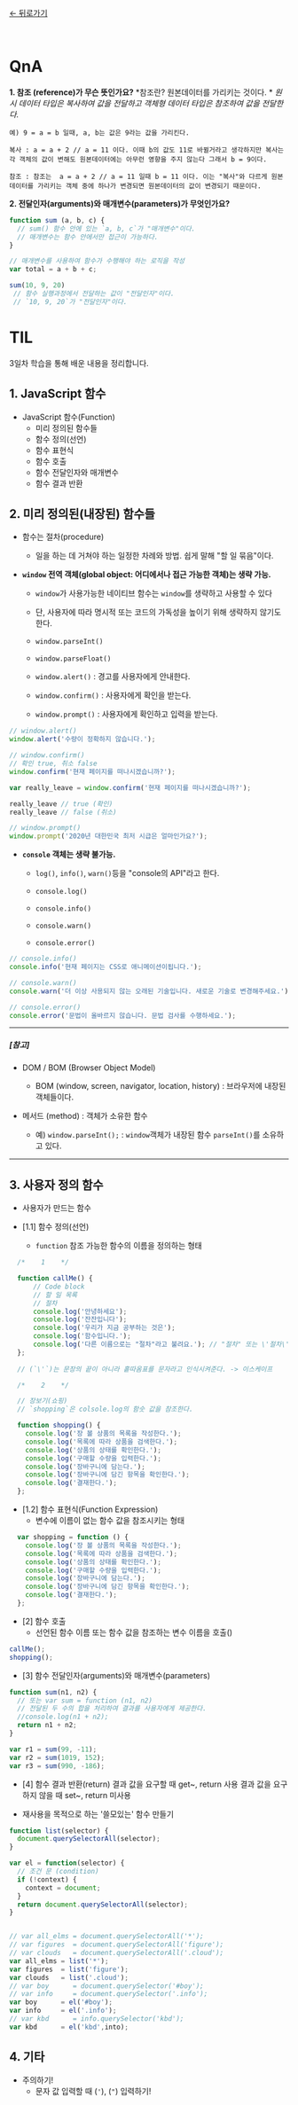 [← 뒤로가기](./README.md)

<br>

# QnA

**1. 참조 (reference)가 무슨 뜻인가요?**
*참조란? 원본데이터를 가리키는 것이다. *
*원시 데이터 타입은 복사하여 값을 전달하고 객체형 데이터 타입은 참조하여 값을 전달한다.* 
```
예) 9 = a = b 일때, a, b는 값은 9라는 값을 가리킨다.

복사 : a = a + 2 // a = 11 이다. 이때 b의 값도 11로 바뀔거라고 생각하지만 복사는 각 객체의 값이 변해도 원본데이터에는 아무런 영향을 주지 않는다 그래서 b = 9이다. 

참조 : 참조는  a = a + 2 // a = 11 일때 b = 11 이다. 이는 "복사"와 다르게 원본 데이터를 가리키는 객체 중에 하나가 변경되면 원본데이터의 값이 변경되기 때문이다.
```

**2. 전달인자(arguments)와 매개변수(parameters)가 무엇인가요?**
```js
function sum (a, b, c) {
  // sum() 함수 안에 있는 `a, b, c`가 "매개변수"이다.
  // 매개변수는 함수 안에서만 접근이 가능하다. 
}

// 매개변수를 사용하여 함수가 수행해야 하는 로직을 작성
var total = a + b + c;

sum(10, 9, 20)
 // 함수 실행과정에서 전달하는 값이 "전달인자"이다. 
 // `10, 9, 20`가 "전달인자"이다. 
```


# TIL

3일차 학습을 통해 배운 내용을 정리합니다.

## 1. JavaScript 함수

* JavaScript 함수(Function)
  - 미리 정의된 함수들
  - 함수 정의(선언)
  - 함수 표현식
  - 함수 호출
  - 함수 전달인자와 매개변수
  - 함수 결과 반환


## 2. 미리 정의된(내장된) 함수들

* 함수는 절차(procedure)
  + 일을 하는 데 거쳐야 하는 일정한 차례와 방법. 쉽게 말해 "할 일 묶음"이다. 

* **`window` 전역 객체(global object: 어디에서나 접근 가능한 객체)는 생략 가능.** 
  + `window`가 사용가능한 네이티브 함수는 `window`를 생략하고 사용할 수 있다
  + 단, 사용자에 따라 명시적 또는 코드의 가독성을 높이기 위해 생략하지 않기도 한다. 

  + `window.parseInt()`
  + `window.parseFloat()`
  + `window.alert()`      : 경고를 사용자에게 안내한다. 
  + `window.confirm()`    : 사용자에게 확인을 받는다.
  + `window.prompt()`     : 사용자에게 확인하고 입력을 받는다.

```js
// window.alert()
window.alert('수량이 정확하지 않습니다.');

// window.confirm()
// 확인 true, 취소 false
window.confirm('현재 페이지를 떠나시겠습니까?'); 

var really_leave = window.confirm('현재 페이지를 떠나시겠습니까?'); 

really_leave // true (확인)
really_leave // false (취소)

// window.prompt()
window.prompt('2020년 대한민국 최저 시급은 얼마인가요?');
```

* **`console` 객체는 생략 불가능.**
  + `log()`, `info()`, `warn()`등을 "console의 API"라고 한다.

  + `console.log()`
  + `console.info()`
  + `console.warn()`
  + `console.error()`

```js
// console.info()
console.info('현재 페이지는 CSS로 애니메이션이됩니다.');

// console.warn()
console.warn('더 이상 사용되지 않는 오래된 기술입니다. 새로운 기술로 변경해주세요.');

// console.error()
console.error('문법이 올바르지 않습니다. 문법 검사를 수행하세요.');
```

---
##### [참고]
* DOM / BOM (Browser Object Model) 
  + BOM (window, screen, navigator, location, history) 
    : 브라우저에 내장된 객체들이다. 

* 메서드 (method) : 객체가 소유한 함수 
  + 예) `window.parseInt();` : `window`객체가 내장된 함수 `parseInt()`를 소유하고 있다. 
---




 ## 3. 사용자 정의 함수 
  * 사용자가 만드는 함수 

  * [1.1] 함수 정의(선언)
    + `function` 참조 가능한 함수의 이름을 정의하는 형태

```js 
  /*    1    */

  function callMe() {
      // Code block
      // 할 일 목록
      // 절차
      console.log('안녕하세요');
      console.log('잔잔입니다');
      console.log('우리가 지금 공부하는 것은');
      console.log('함수입니다.');
      console.log('다른 이름으로는 "절차"라고 불려요.'); // "절차" 또는 \'절차\' 라고 쓴다. 
  };
  
  // (`\'`)는 문장의 끝이 아니라 홑따옴표를 문자라고 인식시켜준다. -> 이스케이프

  /*    2    */

  // 장보기(쇼핑)
  // `shopping`은 colsole.log의 함숫 값을 참조한다.

  function shopping() { 
    console.log('장 볼 상품의 목록을 작성한다.');
    console.log('목록에 따라 상품을 검색한다.');
    console.log('상품의 상태를 확인한다.');
    console.log('구매할 수량을 입력한다.');
    console.log('장바구니에 담는다.');
    console.log('장바구니에 담긴 항목을 확인한다.');
    console.log('결재한다.');
  };
```

* [1.2] 함수 표현식(Function Expression)
  + 변수에 이름이 없는 함수 값을 참조시키는 형태

```js
  var shopping = function () { 
    console.log('장 볼 상품의 목록을 작성한다.');
    console.log('목록에 따라 상품을 검색한다.');
    console.log('상품의 상태를 확인한다.');
    console.log('구매할 수량을 입력한다.');
    console.log('장바구니에 담는다.');
    console.log('장바구니에 담긴 항목을 확인한다.');
    console.log('결재한다.');
  };
```

* [2] 함수 호출
  + 선언된 함수 이름 또는 함수 값을 참조하는 변수 이름을 호출()
```js
callMe();
shopping();
```
* [3] 함수 전달인자(arguments)와 매개변수(parameters)
```js
function sum(n1, n2) {
  // 또는 var sum = function (n1, n2)
  // 전달된 두 수의 합을 처리하여 결과를 사용자에게 제공한다. 
  //console.log(n1 + n2);
  return n1 + n2;
}

var r1 = sum(99, -11);
var r2 = sum(1019, 152);
var r3 = sum(990, -186);
```
 

* [4] 함수 결과 반환(return)
 결과 값을 요구할 때        get~, return 사용
 결과 값을 요구하지 않을 때  set~,  return 미사용



 * 재사용을 목적으로 하는 '쓸모있는' 함수 만들기

```js
function list(selector) {
  document.querySelectorAll(selector);
}

var el = function(selector) {
  // 조건 문 (condition)
  if (!context) {
    context = document;
  }
  return document.querySelectorAll(selector);
}


// var all_elms = document.querySelectorAll('*');
// var figures  = document.querySelectorAll('figure');
// var clouds   = document.querySelectorAll('.cloud');
var all_elms = list('*');
var figures  = list('figure');
var clouds   = list('.cloud');
// var boy      = document.querySelector('#boy');
// var info     = document.querySelector('.info');
var boy      = el('#boy');
var info     = el('.info');
// var kbd      = info.querySelector('kbd');
var kbd      = el('kbd',into);
```

## 4. 기타
  * 주의하기!
    + 문자 값 입력할 때 (`'`), (`"`) 입력하기!  